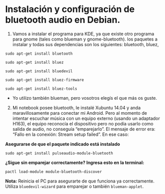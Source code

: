 # Instalación y configuración de bluetooth audio en Debian.

1. Vamos a instalar el programa para KDE, ya que existe otro programa para gnome (tales como blueman y gnome-bluetooth). los paquetes a instalar y todas sus dependencias son los siguientes: bluetooth, bluez,

`sudo apt-get install bluetooth `  

`sudo apt-get install bluez`

`sudo apt-get install bluedevil`

`sudo apt-get install bluez-firmware`

`sudo apt-get install bluez-tools`

- Yo utilizo también blueman, pero vosotros elegís el que más os guste.

2. Mi notebook posee bluetooth, le instalé Xubuntu 14.04 y anda maravillosamente para conectar mi Android. Pero al momento de intentar escuchar música con un equipo externo (usando un adaptador H163), el equipo reconocía el dispositivo pero no podía usarlo como salida de audio, no conseguía “emparejarlo”. El mensaje de error era: “Fallo en la conexión: Stream setup failed”. En ese caso:

**Asegurarse de que el paquete indicado está instalado**

`sudo apt-get install pulseaudio-module-bluetooth`

**¿Sigue sin emparejar correctamente? Ingresa esto en la terminal:**

`pactl load-module module-bluetooth-discover`

**Nota:** Reinicia el PC para asegurarte de que funciona ya correctamente. Utiliza `bluedevil-wizard` para emparejar o también `blueman-applet`.
